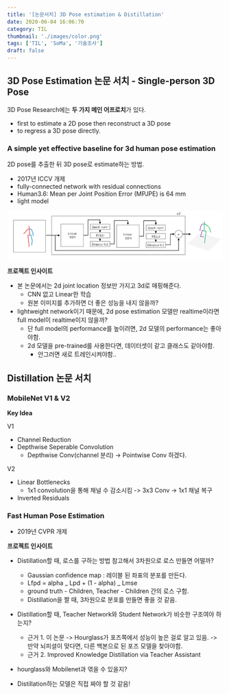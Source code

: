 ```yaml
---
title: '[논문서치] 3D Pose estimation & Distillation'
date: 2020-06-04 16:06:70
category: TIL
thumbnail: './images/color.png'
tags: ['TIL', 'SoMa', '기술조사']
draft: false
---
```


## 3D Pose Estimation 논문 서치 - Single-person 3D Pose

3D Pose Research에는 **두 가지 메인 어프로치**가 있다.

- first to estimate a 2D pose then reconstruct a 3D pose
- to regress a 3D pose directly.

### A simple yet effective baseline for 3d human pose estimation

2D pose를 추출한 뒤 3D pose로 estimate하는 방법.

- 2017년 ICCV 개제
- fully-connected network with residual connections
- Human3.6: Mean per Joint Position Error (MPJPE) is 64 mm
- light model

![model](./images/3d_pose_baseline.png)

**프로젝트 인사이트**

- 본 논문에서는 2d joint location 정보만 가지고 3d로 매핑해준다.
  - CNN 없고 Linear한 학습
  - 원본 이미지를 추가하면 더 좋은 성능을 내지 않을까?
- lightweight network이기 때문에, 2d pose estimation 모델만 realtime이라면 full model이 realtime이지 않을까?
  - 단 full model의 performance를 높이려면, 2d 모델의 performance는 좋아야함.
  - 2d 모델을 pre-trained를 사용한다면, 데이터셋이 같고 클래스도 같아야함.
    - 안그러면 새로 트레인시켜야함..

## Distillation 논문 서치

### MobileNet V1 & V2

**Key Idea**

V1

- Channel Reduction
- Depthwise Seperable Convolution
  - Depthwise Conv(channel 분리) -> Pointwise Conv 하겠다.

V2

- Linear Bottlenecks
  - 1x1 convolution을 통해 채널 수 감소시킴 -> 3x3 Conv -> 1x1 채널 복구
- Inverted Residuals

### Fast Human Pose Estimation

- 2019년 CVPR 개제

**프로젝트 인사이트**

- Distillation할 때, 로스를 구하는 방법 참고해서 3차원으로 로스 만들면 어떨까?

  - Gaussian confidence map : 레이블 된 좌표의 분포를 만든다.
  - Lfpd = alpha _ Lpd + (1 - alpha) _ Lmse
  - ground truth - Children, Teacher - Children 간의 로스 구함.
  - Distillation을 짤 때, 3차원으로 분포를 만들면 좋을 것 같음.

- Distillation할 때, Teacher Network와 Student Network가 비슷한 구조여야 하는지?

  - 근거 1. 이 논문
    -> Hourglass가 포즈쪽에서 성능이 높은 걸로 알고 있음.
    -> 만약 뇌피셜이 맞다면, 다른 백본으로 된 포즈 모델을 찾아야함.
  - 근거 2. Improved Knowledge Distillation via Teacher Assistant

- hourglass와 Mobilenet과 엮을 수 있을지?
- Distillation하는 모델은 직접 짜야 할 것 같음!
